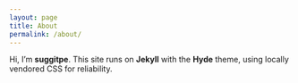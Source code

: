 ```yaml
---
layout: page
title: About
permalink: /about/
---
```


Hi, I’m **suggitpe**. This site runs on **Jekyll** with the **Hyde** theme, using locally vendored CSS for reliability.
